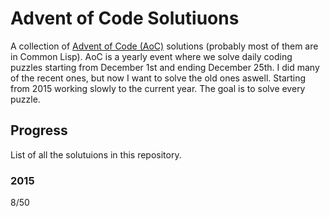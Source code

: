 # Advent of Code Solutiuons

A collection of [Advent of Code (AoC)](https://adventofcode.com/) solutions (probably most of them are in Common Lisp). AoC is a yearly event where we solve daily coding puzzles starting from December 1st and ending December 25th. I did many of the recent ones, but now I want to solve the old ones aswell. Starting from 2015 working slowly to the current year. The goal is to solve every puzzle.

## Progress

List of all the solutuions in this repository.

### 2015
8/50
